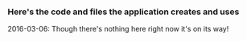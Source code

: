 ### Here's the code and files the application creates and uses
2016-03-06: Though there's nothing here right now it's on its way!
